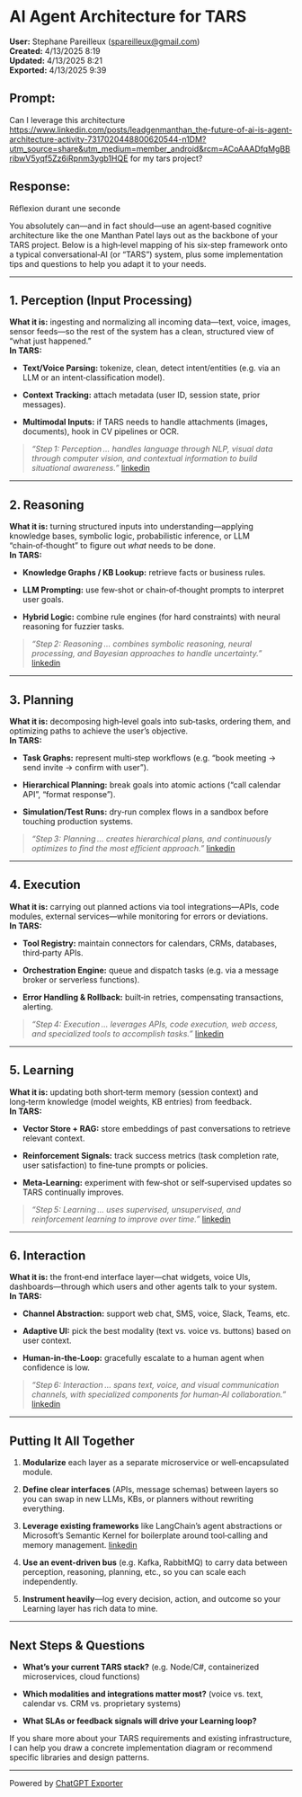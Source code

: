 # AI Agent Architecture for TARS

**User:** Stephane Pareilleux (spareilleux@gmail.com)  
**Created:** 4/13/2025 8:19  
**Updated:** 4/13/2025 8:21  
**Exported:** 4/13/2025 9:39  

## Prompt:
Can I leverage this architecture https://www.linkedin.com/posts/leadgenmanthan_the-future-of-ai-is-agent-architecture-activity-7317020448800620544-n1DM?utm_source=share&utm_medium=member_android&rcm=ACoAAADfqMgBBribwV5yqf5Zz6iRpnm3ygb1HQE for my tars project?

## Response:
Réflexion durant une seconde

You absolutely can—and in fact should—use an agent‑based cognitive architecture like the one Manthan Patel lays out as the backbone of your TARS project. Below is a high‑level mapping of his six‑step framework onto a typical conversational‑AI (or “TARS”) system, plus some implementation tips and questions to help you adapt it to your needs.

* * *

1\. Perception (Input Processing)
---------------------------------

**What it is:** ingesting and normalizing all incoming data—text, voice, images, sensor feeds—so the rest of the system has a clean, structured view of “what just happened.”  
**In TARS:**

*   **Text/Voice Parsing:** tokenize, clean, detect intent/entities (e.g. via an LLM or an intent‑classification model).
    
*   **Context Tracking:** attach metadata (user ID, session state, prior messages).
    
*   **Multimodal Inputs:** if TARS needs to handle attachments (images, documents), hook in CV pipelines or OCR.
    

> _“Step 1: Perception … handles language through NLP, visual data through computer vision, and contextual information to build situational awareness.”_ [linkedin](https://www.linkedin.com/posts/leadgenmanthan_ai-agent-architecture-the-diagram-below-activity-7314131395742711808-PSQb?utm_source=chatgpt.com)

* * *

2\. Reasoning
-------------

**What it is:** turning structured inputs into understanding—applying knowledge bases, symbolic logic, probabilistic inference, or LLM “chain‑of‑thought” to figure out _what_ needs to be done.  
**In TARS:**

*   **Knowledge Graphs / KB Lookup:** retrieve facts or business rules.
    
*   **LLM Prompting:** use few‑shot or chain‑of‑thought prompts to interpret user goals.
    
*   **Hybrid Logic:** combine rule engines (for hard constraints) with neural reasoning for fuzzier tasks.
    

> _“Step 2: Reasoning … combines symbolic reasoning, neural processing, and Bayesian approaches to handle uncertainty.”_ [linkedin](https://www.linkedin.com/posts/leadgenmanthan_ai-agent-architecture-the-diagram-below-activity-7314131395742711808-PSQb?utm_source=chatgpt.com)

* * *

3\. Planning
------------

**What it is:** decomposing high‑level goals into sub‑tasks, ordering them, and optimizing paths to achieve the user’s objective.  
**In TARS:**

*   **Task Graphs:** represent multi‑step workflows (e.g. “book meeting → send invite → confirm with user”).
    
*   **Hierarchical Planning:** break goals into atomic actions (“call calendar API”, “format response”).
    
*   **Simulation/Test Runs:** dry‑run complex flows in a sandbox before touching production systems.
    

> _“Step 3: Planning … creates hierarchical plans, and continuously optimizes to find the most efficient approach.”_ [linkedin](https://www.linkedin.com/posts/leadgenmanthan_ai-agent-architecture-the-diagram-below-activity-7314131395742711808-PSQb?utm_source=chatgpt.com)

* * *

4\. Execution
-------------

**What it is:** carrying out planned actions via tool integrations—APIs, code modules, external services—while monitoring for errors or deviations.  
**In TARS:**

*   **Tool Registry:** maintain connectors for calendars, CRMs, databases, third‑party APIs.
    
*   **Orchestration Engine:** queue and dispatch tasks (e.g. via a message broker or serverless functions).
    
*   **Error Handling & Rollback:** built‑in retries, compensating transactions, alerting.
    

> _“Step 4: Execution … leverages APIs, code execution, web access, and specialized tools to accomplish tasks.”_ [linkedin](https://www.linkedin.com/posts/leadgenmanthan_ai-agent-architecture-the-diagram-below-activity-7314131395742711808-PSQb?utm_source=chatgpt.com)

* * *

5\. Learning
------------

**What it is:** updating both short‑term memory (session context) and long‑term knowledge (model weights, KB entries) from feedback.  
**In TARS:**

*   **Vector Store + RAG:** store embeddings of past conversations to retrieve relevant context.
    
*   **Reinforcement Signals:** track success metrics (task completion rate, user satisfaction) to fine‑tune prompts or policies.
    
*   **Meta‑Learning:** experiment with few‑shot or self‑supervised updates so TARS continually improves.
    

> _“Step 5: Learning … uses supervised, unsupervised, and reinforcement learning to improve over time.”_ [linkedin](https://www.linkedin.com/posts/leadgenmanthan_ai-agent-architecture-the-diagram-below-activity-7314131395742711808-PSQb?utm_source=chatgpt.com)

* * *

6\. Interaction
---------------

**What it is:** the front‑end interface layer—chat widgets, voice UIs, dashboards—through which users and other agents talk to your system.  
**In TARS:**

*   **Channel Abstraction:** support web chat, SMS, voice, Slack, Teams, etc.
    
*   **Adaptive UI:** pick the best modality (text vs. voice vs. buttons) based on user context.
    
*   **Human‑in‑the‑Loop:** gracefully escalate to a human agent when confidence is low.
    

> _“Step 6: Interaction … spans text, voice, and visual communication channels, with specialized components for human‑AI collaboration.”_ [linkedin](https://www.linkedin.com/posts/leadgenmanthan_ai-agent-architecture-the-diagram-below-activity-7314131395742711808-PSQb?utm_source=chatgpt.com)

* * *

Putting It All Together
-----------------------

1.  **Modularize** each layer as a separate microservice or well‑encapsulated module.
    
2.  **Define clear interfaces** (APIs, message schemas) between layers so you can swap in new LLMs, KBs, or planners without rewriting everything.
    
3.  **Leverage existing frameworks** like LangChain’s agent abstractions or Microsoft’s Semantic Kernel for boilerplate around tool‑calling and memory management. [linkedin](https://www.linkedin.com/posts/leadgenmanthan_%F0%9D%97%94%F0%9D%97%9C-%F0%9D%97%94%F0%9D%97%B4%F0%9D%97%B2%F0%9D%97%BB%F0%9D%98%81%F0%9D%98%80-%F0%9D%97%94%F0%9D%97%BF%F0%9D%97%B0%F0%9D%97%B5%F0%9D%97%B6%F0%9D%98%81%F0%9D%97%B2%F0%9D%97%B0%F0%9D%98%81%F0%9D%98%82%F0%9D%97%BF%F0%9D%97%B2-activity-7304203001408192513-Y-Sl?utm_source=chatgpt.com)
    
4.  **Use an event‑driven bus** (e.g. Kafka, RabbitMQ) to carry data between perception, reasoning, planning, etc., so you can scale each independently.
    
5.  **Instrument heavily**—log every decision, action, and outcome so your Learning layer has rich data to mine.
    

* * *

Next Steps & Questions
----------------------

*   **What’s your current TARS stack?** (e.g. Node/C#, containerized microservices, cloud functions)
    
*   **Which modalities and integrations matter most?** (voice vs. text, calendar vs. CRM vs. proprietary systems)
    
*   **What SLAs or feedback signals will drive your Learning loop?**
    

If you share more about your TARS requirements and existing infrastructure, I can help you draw a concrete implementation diagram or recommend specific libraries and design patterns.



---
Powered by [ChatGPT Exporter](https://www.chatgptexporter.com)